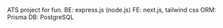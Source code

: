 ATS project for fun. 
BE: express.js (node.js)
FE: next.js, tailwind css
ORM: Prisma
DB: PostgreSQL
